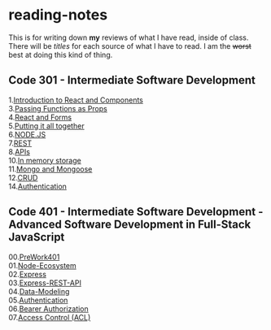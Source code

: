 # reading-notes

This is for writing down **my** reviews of what I have read, inside of class. There will be *titles* for each source of what I have to read. I am the ~~worst~~ best at doing this kind of thing.

## Code 301 - Intermediate Software Development
 1.[Introduction to React and Components](https://bpfingston.github.io/reading-notes/Introduction_to_React_and_Components)  
 3.[Passing Functions as Props](https://bpfingston.github.io/reading-notes/Passing_Functions_as_Props)  
 4.[React and Forms](https://bpfingston.github.io/reading-notes/React_and_Forms)  
 5.[Putting it all together](https://bpfingston.github.io/reading-notes/Putting_it_all_together)  
 6.[NODE.JS](https://bpfingston.github.io/reading-notes/NODEJS)  
 7.[REST](https://bpfingston.github.io/reading-notes/REST)  
 8.[APIs](https://bpfingston.github.io/reading-notes/APIs)  
 10.[In memory storage](https://bpfingston.github.io/reading-notes/In_memory_storage)  
 11.[Mongo and Mongoose](https://bpfingston.github.io/reading-notes/Mongo_and_Mongoose)  
 12.[CRUD](https://bpfingston.github.io/reading-notes/CRUD)  
 14.[Authentication](https://bpfingston.github.io/reading-notes/Authentication)  

## Code 401 - Intermediate Software Development - Advanced Software Development in Full-Stack JavaScript  
 00.[PreWork401](https://bpfingston.github.io/reading-notes/PreWork)  
 01.[Node-Ecosystem](https://bpfingston.github.io/reading-notes/Node-Ecosystem)  
 02.[Express](https://bpfingston.github.io/reading-notes/Express)  
 03.[Express-REST-API](https://bpfingston.github.io/reading-notes/Express-REST-API)  
 04.[Data-Modeling](https://bpfingston.github.io/reading-notes/Data-Modeling)  
 05.[Authentication](https://bpfingston.github.io/reading-notes/Authentication2)  
 06.[Bearer Authorization](https://bpfingston.github.io/reading-notes/Bearer-Authorization)  
 07.[Access Control (ACL)](https://bpfingston.github.io/reading-notes/Access-Control-(ACL))